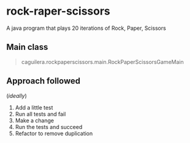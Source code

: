 # rock-raper-scissors
A java program that plays 20 iterations of Rock, Paper, Scissors

## Main class

> caguilera.rockpaperscissors.main.RockPaperScissorsGameMain


## Approach followed 
(_ideally_)

1. Add a little test
2. Run all tests and fail
3. Make a change
4. Run the tests and succeed
5. Refactor to remove duplication
